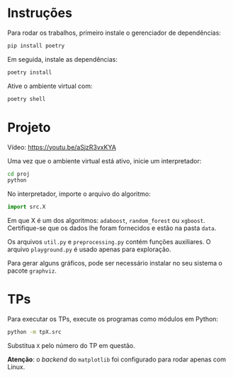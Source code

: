 # Instruções

Para rodar os trabalhos, primeiro instale o gerenciador de dependências:

```bash
pip install poetry
```

Em seguida, instale as dependências:

```bash
poetry install
```

Ative o ambiente virtual com:

```bash
poetry shell
```

# Projeto

Vídeo: <https://youtu.be/aSjzR3vxKYA>

Uma vez que o ambiente virtual está ativo, inicie um interpretador:

```bash
cd proj
python
```

No interpretador, importe o arquivo do algoritmo:

```python
import src.X
```

Em que X é um dos algoritmos: `adaboost`, `random_forest` ou `xgboost`. Certifique-se que os dados lhe foram fornecidos e estão na pasta `data`.

Os arquivos `util.py` e `preprocessing.py` contém funções auxiliares. O arquivo `playground.py` é usado apenas para exploração.

Para gerar alguns gráficos, pode ser necessário instalar no seu sistema o pacote `graphviz`.

# TPs

Para executar os TPs, execute os programas como módulos em Python:

```bash
python -m tpX.src
```

Substitua `X` pelo número do TP em questão.

**Atenção**: o *backend* do `matplotlib` foi configurado para rodar apenas com Linux.
